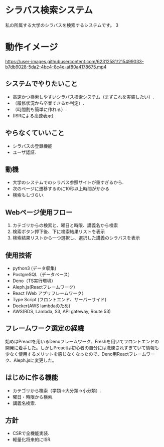 # シラバス検索システム

私の所属する大学のシラバスを検索するシステムです。
3

# 動作イメージ


https://user-images.githubusercontent.com/62312581/215499033-b7db9028-5da2-4bc4-8c4e-af80a4178675.mp4




## システムでやりたいこと
- 高速かつ検索しやすいシラバス検索システム（まずこれを実装したい）. 
- （履修状況から卒業できるか判定）. 
- （時間割も簡単に作れる）. 
- (ISRによる高速表示). 

## やらなくていいこと
- シラバスの登録機能  
- ユーザ認証. 

## 動機

- 大学のシステムでのシラバス参照サイトが重すぎるから. 
- 次のページに遷移するのに10秒以上時間がかかる  
- 検索もしづらい. 

## Webページ使用フロー

1. カテゴリからの検索と、曜日と時限、講義名から検索
2. 検索ボタン押下後、下に検索結果リストを表示
3. 検索結果リストから一つ選択し、選択した講義のシラバスを表示


## 使用技術

- python3 (データ収集)
- PostgreSQL（データベース）
- Deno（TS実行環境）
- Aleph.js(Reactフレームワーク）
- React (Web アプリフレームワーク）
- Type Script (フロントエンド、サーバーサイド)
- Docker(AWS lambdaのため)
- AWS(RDS, Lambda, S3, API gateway, Route 53)

## フレームワーク選定の経緯
始めはPreactを用いるDenoフレームワーク、Freshを用いてフロントエンドの開発に着手した。しかしPreactは初心者の自分には洗練されすぎていて情報も少なく使用するメリットを感じなくなったので、Deno用Reactフレームワーク、Aleph.jsに変更した。

## はじめに作る機能

- カテゴリから検索（学類→大分類→小分類）. 
- 曜日・時限から検索. 
- 講義名検索. 

## 方針

- CSRで全機能実装. 
- 軽量化将来的にISR. 
